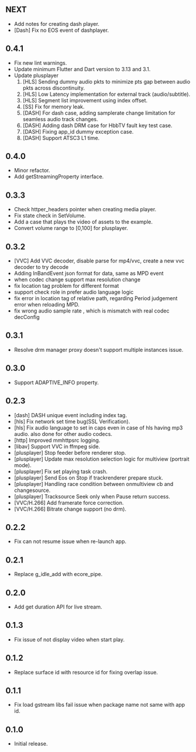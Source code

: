 ## NEXT

* Add notes for creating dash player.
* [Dash] Fix no EOS event of dashplayer.

## 0.4.1

* Fix new lint warnings.
* Update minimum Flutter and Dart version to 3.13 and 3.1.
* Update plusplayer
  1. [HLS] Sending dummy audio pkts to minimize pts gap between audio pkts across discontinuity.
  2. [HLS] Low Latency implementation for external track (audio/subtitle).
  3. [HLS] Segment list improvement using index offset.
  4. [SS] Fix for memory leak.
  5. [DASH] For dash case, adding samplerate change limitation for seamless audio track changes.
  6. [DASH] Adding dash DRM case for HbbTV fault key test case.
  7. [DASH] Fixing app_id dummy exception case.
  8. [DASH] Support ATSC3 L1 time.

## 0.4.0

* Minor refactor.
* Add getStreamingProperty interface.

## 0.3.3

* Check httper_headers pointer when creating media player.
* Fix state check in SetVolume.
* Add a case that plays the video of assets to the example.
* Convert volume range to [0,100] for plusplayer.

## 0.3.2

* [VVC] Add VVC decoder, disable parse for mp4/vvc, create a new vvc decoder to try decode
* Adding InBandEvent json format for data, same as MPD event
* when codec change support max resolution change
* fix location tag problem for different format
* support check role in prefer audio language logic
* fix error in location tag of relative path, regarding Period judgement error when reloading MPD.
* fix wrong audio sample rate , which is mismatch with real codec decConfig

## 0.3.1

* Resolve drm manager proxy doesn't support multiple instances issue.

## 0.3.0

* Support ADAPTIVE_INFO property.

## 0.2.3

* [dash] DASH unique event including index tag.
* [hls] Fix network set time bug(SSL Verification).
* [hls] Fix audio language to set in caps even in case of hls having mp3 audio. also done for other audio codecs.
* [http] Improved mmhttpsrc logging.
* [libav] Support VVC in ffmpeg side.
* [plusplayer] Stop feeder before renderer stop.
* [plusplayer] Update max resolution selection logic for multiview (portrait mode).
* [plusplayer] Fix set playing task crash.
* [plusplayer] Send Eos on Stop if trackrenderer prepare stuck.
* [plusplayer] Handling race condition between onmultiview cb and changesource.
* [plusplayer] Tracksource Seek only when Pause return success.
* [VVC/H.266] Add framerate force correction.
* [VVC/H.266] Bitrate change support (no drm).

## 0.2.2

* Fix can not resume issue when re-launch app.

## 0.2.1

* Replace g_idle_add with ecore_pipe.

## 0.2.0

* Add get duration API for live stream.

## 0.1.3

* Fix issue of not display video when start play.

## 0.1.2

* Replace surface id with resource id for fixing overlap issue.

## 0.1.1

* Fix load gstream libs fail issue when package name not same with app id.

## 0.1.0

* Initial release.
